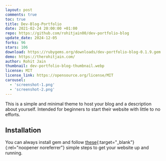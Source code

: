 ```yaml
---
layout: post
comments: true
toc: true
title: Dev-Blog-Portfolio
date: 2021-02-24 20:00:00 +01:00
repo: https://github.com/rohitjain00/dev-portfolio-blog
update_date: 2024-12-05
forks: 96
stars: 106
download: https://rubygems.org/downloads/dev-portfolio-blog-0.1.9.gem
demo: https://therohitjain.com/
author: Rohit Jain
thumbnail: dev-portfolio-blog-thumbnail.webp
license: MIT
license_link: https://opensource.org/license/MIT
carousel:
  - 'screenshot-1.png'
  - 'screenshot-2.png'
---
```


This is a simple and minimal theme to host your blog and a description about yourself. Intended for beginners to start their website with little to no efforts.

## Installation

You can always install gem and follow [these](https://github.com/rohitjain00/dev-portfolio-blog#usage){:target="_blank"}{:rel="noopener noreferrer"} simple steps to get your website up and running.
